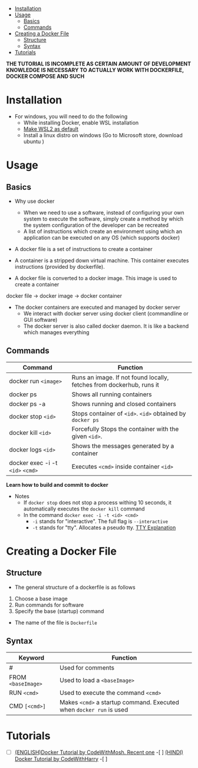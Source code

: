 - [Installation](#installation)
- [Usage](#usage)
  - [Basics](#basics)
  - [Commands](#commands)
- [Creating a Docker File](#creating-a-docker-file)
  - [Structure](#structure)
  - [Syntax](#syntax)
- [Tutorials](#tutorials)

**THE TUTORIAL IS INCOMPLETE AS CERTAIN AMOUNT OF DEVELOPMENT KNOWLEDGE IS NECESSARY TO ACTUALLY WORK WITH DOCKERFILE, DOCKER COMPOSE AND SUCH**

# Installation

- For windows, you will need to do the following
  - While installing Docker, enable WSL installation
  - [Make WSL2 as default](https://www.configserverfirewall.com/windows-10/wsl-version/)
  - Install a linux distro on windows (Go to Microsoft store, download ubuntu )

# Usage

## Basics

- Why use docker

  - When we need to use a software, instead of configuring your own system to execute the software, simply create a method by which the system configuration of the developer can be recreated
  - A list of instructions which create an environment using which an application can be executed on any OS (which supports docker)

- A docker file is a set of instructions to create a container
- A container is a stripped down virtual machine. This container executes instructions (provided by dockerfile).
- A docker file is converted to a docker image. This image is used to create a container

docker file -> docker image -> docker container

- The docker containers are executed and managed by docker server
  - We interact with docker server using docker client (commandline or GUI software)
  - The docker server is also called docker daemon. It is like a backend which manages everything

## Commands

| Command                          | Function                                                             |
| -------------------------------- | -------------------------------------------------------------------- |
| docker run `<image>`             | Runs an image. If not found locally, fetches from dockerhub, runs it |
| docker ps                        | Shows all running containers                                         |
| docker ps -a                     | Shows running and closed containers                                  |
| docker stop `<id>`               | Stops container of `<id>`. `<id>` obtained by `docker ps`            |
| docker kill `<id>`               | Forcefully Stops the container with the given `<id>`.                |
| docker logs `<id>`               | Shows the messages generated by a container                          |
| docker exec -i -t `<id>` `<cmd>` | Executes `<cmd>` inside container `<id>`                             |

**Learn how to build and commit to docker**

- Notes
  - If `docker stop` does not stop a process withing 10 seconds, it automatically executes the `docker kill` command
  - In the command `docker exec -i -t <id> <cmd>`
    - `-i` stands for "interactive". The full flag is `--interactive`
    - `-t` stands for "tty". Allocates a pseudo tty. [TTY Explanation](https://www.reddit.com/r/explainlikeimfive/comments/7gyqcv/comment/dqn8axi/?utm_source=share&utm_medium=web2x&context=3)

# Creating a Docker File

## Structure

- The general structure of a dockerfile is as follows

1. Choose a base image
2. Run commands for software
3. Specify the base (startup) command

- The name of the file is `Dockerfile`

## Syntax

| Keyword            | Function                                                            |
| ------------------ | ------------------------------------------------------------------- |
| #                  | Used for comments                                                   |
| FROM `<baseImage>` | Used to load a `<baseImage>`                                        |
| RUN `<cmd>`        | Used to execute the command `<cmd>`                                 |
| CMD `[<cmd>]`      | Makes `<cmd>` a startup command. Executed when `docker run` is used |

# Tutorials

-[ ] [(ENGLISH)Docker Tutorial by CodeWithMosh. Recent one](https://youtu.be/pTFZFxd4hOI) -[ ] [(HINDI) Docker Tutorial by CodeWithHarry](https://youtu.be/Gw2Jrid4SaQ) -[ ]

